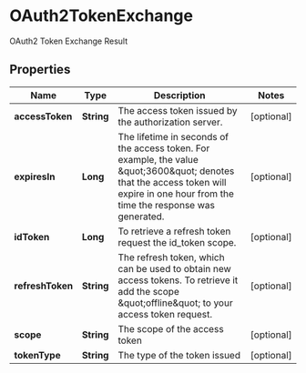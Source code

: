 

# OAuth2TokenExchange

OAuth2 Token Exchange Result

## Properties

| Name | Type | Description | Notes |
|------------ | ------------- | ------------- | -------------|
|**accessToken** | **String** | The access token issued by the authorization server. |  [optional] |
|**expiresIn** | **Long** | The lifetime in seconds of the access token. For example, the value \&quot;3600\&quot; denotes that the access token will expire in one hour from the time the response was generated. |  [optional] |
|**idToken** | **Long** | To retrieve a refresh token request the id_token scope. |  [optional] |
|**refreshToken** | **String** | The refresh token, which can be used to obtain new access tokens. To retrieve it add the scope \&quot;offline\&quot; to your access token request. |  [optional] |
|**scope** | **String** | The scope of the access token |  [optional] |
|**tokenType** | **String** | The type of the token issued |  [optional] |



